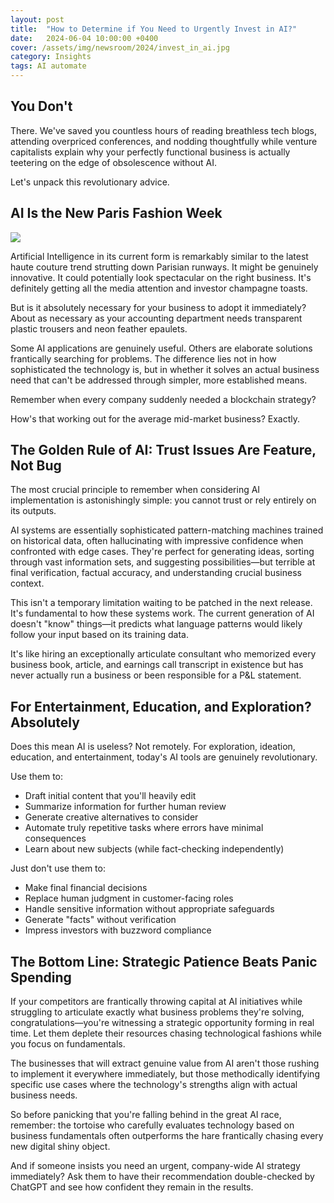 ```yaml
---
layout: post
title:  "How to Determine if You Need to Urgently Invest in AI?"
date:   2024-06-04 10:00:00 +0400
cover: /assets/img/newsroom/2024/invest_in_ai.jpg
category: Insights
tags: AI automate
---
```


## You Don't

There. We've saved you countless hours of reading breathless tech blogs, attending overpriced conferences, and nodding thoughtfully while venture capitalists explain why your perfectly functional business is actually teetering on the edge of obsolescence without AI.

Let's unpack this revolutionary advice.

## AI Is the New Paris Fashion Week

<div class="full-width">
  <img src="{{ page.cover }}" />
</div>

Artificial Intelligence in its current form is remarkably similar to the latest haute couture trend strutting down Parisian runways. It might be genuinely innovative. It could potentially look spectacular on the right business. It's definitely getting all the media attention and investor champagne toasts.

But is it absolutely necessary for your business to adopt it immediately? About as necessary as your accounting department needs transparent plastic trousers and neon feather epaulets.

Some AI applications are genuinely useful. Others are elaborate solutions frantically searching for problems. The difference lies not in how sophisticated the technology is, but in whether it solves an actual business need that can't be addressed through simpler, more established means.

<div class="highlight">Remember when every company suddenly needed a blockchain strategy? </div>

How's that working out for the average mid-market business? Exactly.

## The Golden Rule of AI: Trust Issues Are Feature, Not Bug

The most crucial principle to remember when considering AI implementation is astonishingly simple: you cannot trust or rely entirely on its outputs.

AI systems are essentially sophisticated pattern-matching machines trained on historical data, often hallucinating with impressive confidence when confronted with edge cases. They're perfect for generating ideas, sorting through vast information sets, and suggesting possibilities—but terrible at final verification, factual accuracy, and understanding crucial business context.

This isn't a temporary limitation waiting to be patched in the next release. It's fundamental to how these systems work. The current generation of AI doesn't "know" things—it predicts what language patterns would likely follow your input based on its training data.

It's like hiring an exceptionally articulate consultant who memorized every business book, article, and earnings call transcript in existence but has never actually run a business or been responsible for a P&L statement.

## For Entertainment, Education, and Exploration? Absolutely

Does this mean AI is useless? Not remotely. For exploration, ideation, education, and entertainment, today's AI tools are genuinely revolutionary.

Use them to:
- Draft initial content that you'll heavily edit
- Summarize information for further human review
- Generate creative alternatives to consider
- Automate truly repetitive tasks where errors have minimal consequences
- Learn about new subjects (while fact-checking independently)

Just don't use them to:
- Make final financial decisions
- Replace human judgment in customer-facing roles
- Handle sensitive information without appropriate safeguards
- Generate "facts" without verification
- Impress investors with buzzword compliance

## The Bottom Line: Strategic Patience Beats Panic Spending

If your competitors are frantically throwing capital at AI initiatives while struggling to articulate exactly what business problems they're solving, congratulations—you're witnessing a strategic opportunity forming in real time. Let them deplete their resources chasing technological fashions while you focus on fundamentals.

The businesses that will extract genuine value from AI aren't those rushing to implement it everywhere immediately, but those methodically identifying specific use cases where the technology's strengths align with actual business needs.

So before panicking that you're falling behind in the great AI race, remember: the tortoise who carefully evaluates technology based on business fundamentals often outperforms the hare frantically chasing every new digital shiny object.

And if someone insists you need an urgent, company-wide AI strategy immediately? Ask them to have their recommendation double-checked by ChatGPT and see how confident they remain in the results.
